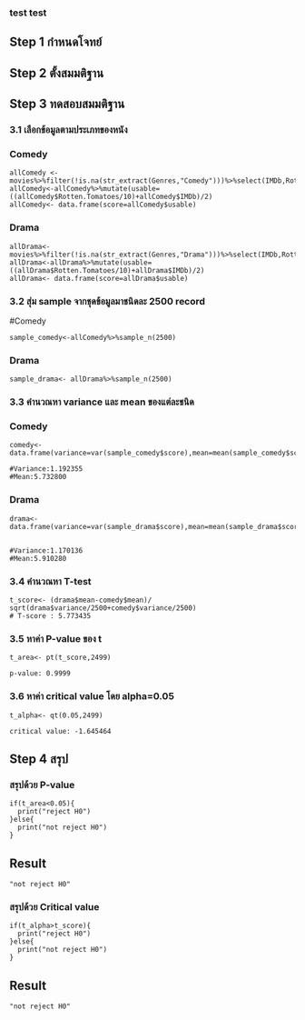 ### test test
## Step 1 กำหนดโจทย์

## Step 2 ตั้งสมมติฐาน

## Step 3 ทดสอบสมมติฐาน

### 3.1 เลือกข้อมูลตามประเภทของหนัง
### Comedy
```
allComedy <-movies%>%filter(!is.na(str_extract(Genres,"Comedy")))%>%select(IMDb,Rotten.Tomatoes/10)
allComedy<-allComedy%>%mutate(usable=((allComedy$Rotten.Tomatoes/10)+allComedy$IMDb)/2)
allComedy<- data.frame(score=allComedy$usable)
```
### Drama
```
allDrama<- movies%>%filter(!is.na(str_extract(Genres,"Drama")))%>%select(IMDb,Rotten.Tomatoes/10)
allDrama<-allDrama%>%mutate(usable=((allDrama$Rotten.Tomatoes/10)+allDrama$IMDb)/2)
allDrama<- data.frame(score=allDrama$usable)
```
### 3.2 สุ่ม sample จากชุดข้อมูลมาชนิดละ 2500 record
#Comedy
```
sample_comedy<-allComedy%>%sample_n(2500)
```
### Drama
```
sample_drama<- allDrama%>%sample_n(2500)
```
### 3.3 คำนวณหา variance และ mean ของแต่ละชนิด
### Comedy
```
comedy<-data.frame(variance=var(sample_comedy$score),mean=mean(sample_comedy$score))

#Variance:1.192355 
#Mean:5.732800 
```
### Drama
```
drama<-data.frame(variance=var(sample_drama$score),mean=mean(sample_drama$score))


#Variance:1.170136
#Mean:5.910280 
```
### 3.4 คำนวณหา T-test
```
t_score<- (drama$mean-comedy$mean)/ sqrt(drama$variance/2500+comedy$variance/2500)
# T-score : 5.773435
```
### 3.5 หาค่า P-value ของ t
```
t_area<- pt(t_score,2499)

p-value: 0.9999
```
### 3.6 หาค่า critical value โดย alpha=0.05
```
t_alpha<- qt(0.05,2499)

critical value: -1.645464
```


## Step 4 สรุป
### สรุปด้วย P-value
```
if(t_area<0.05){
  print("reject H0")
}else{
  print("not reject H0")
}
```
## Result
```
"not reject H0"
```
### สรุปด้วย Critical value
```
if(t_alpha>t_score){
  print("reject H0")
}else{
  print("not reject H0")
}
```
## Result
```
"not reject H0"
```
